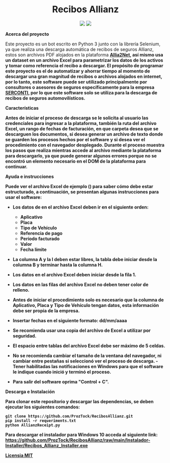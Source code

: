 <h1 align="center">Recibos Allianz</h1>

<p align="center">  
  <img src="https://img.shields.io/badge/Python-3776AB?style=for-the-badge&logo=python&logoColor=white" />
  <img src="https://img.shields.io/badge/Selenium-43B02A?style=for-the-badge&logo=Selenium&logoColor=white" />
</p>

**Acerca del proyecto**

Este proyecto es un bot escrito en Python 3 junto con la librería Selenium, ya que realiza una descarga automática de recibos de seguros Allianz, estos son archivos PDF alojados en la plataforma <a href="https://www.allia2net.com.co/ngx-epac/public/home"><b>Allia2Net<b></a>, así mismo usa un dataset en un archivo Excel para parametrizar los datos de los activos y tomar como referencia el recibo a descargar.
El propósito de programar este proyecto es el de automatizar y ahorrar tiempo al momento de descargar una gran magnitud de recibos o archivos alojados en internet, por lo tanto, este software puede ser utilizado principalmente por consultores o asesores de seguros específicamente para la empresa <a href="https://www.serconti.com"><b>SERCONTI<b></a>, por lo que este software solo se utiliza para la descarga de recibos de seguros automovilísticos.
  
**Características**

Antes de iniciar el proceso de descarga se le solicita al usuario las credenciales para ingresar a la plataforma, también la ruta del archivo Excel, un rango de fechas de facturación, en que carpeta desea que se descarguen los documentos, si desea generar un archivo de texto donde se guarden los procesos hechos por el software y si desea ver el procedimiento con el navegador desplegado. 
Durante el proceso muestra los pasos que realiza mientras accede al archivo mediante la plataforma para descargarlo, ya que puede generar algunos errores porque no se encontró un elemento necesario en el DOM de la plataforma para continuar.

**Ayuda e instrucciones** 

Puede ver el archivo Excel de ejemplo () para saber cómo debe estar estructurado, a continuación, se presentan algunas instrucciones para usar el software:
- Los datos de en el archivo Excel deben ir en el siguiente orden:
              
    - Aplicativo
    - Placa
    - Tipo de Vehículo
    - Referencia de pago
    - Período facturado
    - Valor
    - Fecha límite
                                                                       
- La columna A y la I deben estar libres, la tabla debe iniciar desde la columna B y terminar hasta la columna H.                                                               
- Los datos en el archivo Excel deben iniciar desde la fila 1.
- Los datos en las filas del archivo Excel no deben tener color de relleno. 
- Antes de iniciar el procedimiento solo es necesario que la columna de Aplicativo, Placa y Tipo de Vehículo tengan datos, esta información debe ser propia de la empresa.
- Insertar fechas en el siguiente formato: dd/mm/aaaa
- Se recomienda usar una copia del archivo de Excel a utilizar por seguridad.
- El espacio entre tablas del archivo Excel debe ser máximo de 5 celdas.           
- No se recomienda cambiar el tamaño de la ventana del navegador, ni cambiar entre pestañas si seleccionó ver el proceso de descarga.                                                  - Tener habilitadas las notificaciones en Windows para que el software le indique cuando inició y terminó el proceso.                                                               
- Para salir del software oprima "Control + C".

**Descarga e Instalación**
  
Para clonar este repositorio y descargar las dependencias, se deben ejecutar los siguientes comandos:

    git clone https://github.com/ProzTock/RecibosAllianz.git
    pip install -r requeriments.txt
    python AllianzReceipt.py

Para descargar el instalador para Windows 10 acceda al siguiente link:
https://github.com/ProzTock/RecibosAllianz/raw/main/Instalador-Installer/Recibos_Allianz_Installer.exe


<a href="https://github.com/ProzTock/RecibosAllianz/blob/main/LICENSE"><b>Licensia MIT<b></a>
